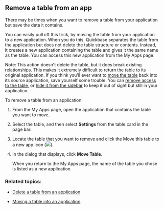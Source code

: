 ## Remove a table from an app

There may be times when you want to remove a table from your application but save the data it contains.

You can easily pull off this trick, by moving the table from your application to a new application. When you do this, Quickbase separates the table from the application but does not delete the table structure or contents. Instead, it creates a new application containing the table and gives it the same name as the table. You can access this new application from the My Apps page.

Note: This action doesn't delete the table, but it does break existing relationships. This makes it extremely difficult to return the table to its original application. If you think you'll ever want to [move the table](https://helpv2.quickbase.com/hc/en-us/articles/4570341291540-Move-Tables-between-Applications-) back into its source application, save yourself some trouble. You can [remove access to the table](https://helpv2.quickbase.com/hc/en-us/articles/4570403703316-Set-Up-Access-Permissions-), or [hide it from the sidebar](https://helpv2.quickbase.com/hc/en-us/articles/4570270579220-Hiding-tables-from-table-bars-) to keep it out of sight but still in your application.

To remove a table from an application:

1.  From the My Apps page, open the application that contains the table you want to move.
    
2.  Select the table, and then select **Settings** from the table card in the page bar.
    
3.  Locate the table that you want to remove and click the Move this table to a new app icon (![](https://helpv2.quickbase.com/hc/article_attachments/4572900037780)).
    
4.  In the dialog that displays, click **Move Table**.
    
    When you return to the My Apps page, the name of the table you chose is listed as a new application.
    

### Related topics:

-   [Delete a table from an application](https://helpv2.quickbase.com/hc/en-us/articles/4570320587924-Deleting-tables-)
    
-   [Moving a table into an application](https://helpv2.quickbase.com/hc/en-us/articles/4570341291540-Move-Tables-between-Applications-)